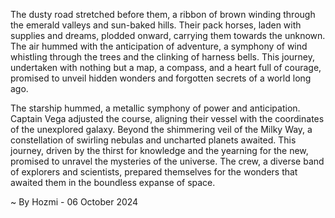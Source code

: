 
The dusty road stretched before them, a ribbon of brown winding through the emerald valleys and sun-baked hills. Their pack horses, laden with supplies and dreams, plodded onward, carrying them towards the unknown. The air hummed with the anticipation of adventure, a symphony of wind whistling through the trees and the clinking of harness bells. This journey, undertaken with nothing but a map, a compass, and a heart full of courage, promised to unveil hidden wonders and forgotten secrets of a world long ago.

The starship hummed, a metallic symphony of power and anticipation. Captain Vega adjusted the course, aligning their vessel with the coordinates of the unexplored galaxy. Beyond the shimmering veil of the Milky Way, a constellation of swirling nebulas and uncharted planets awaited. This journey, driven by the thirst for knowledge and the yearning for the new, promised to unravel the mysteries of the universe.  The crew, a diverse band of explorers and scientists, prepared themselves for the wonders that awaited them in the boundless expanse of space. 

~ By Hozmi - 06 October 2024
